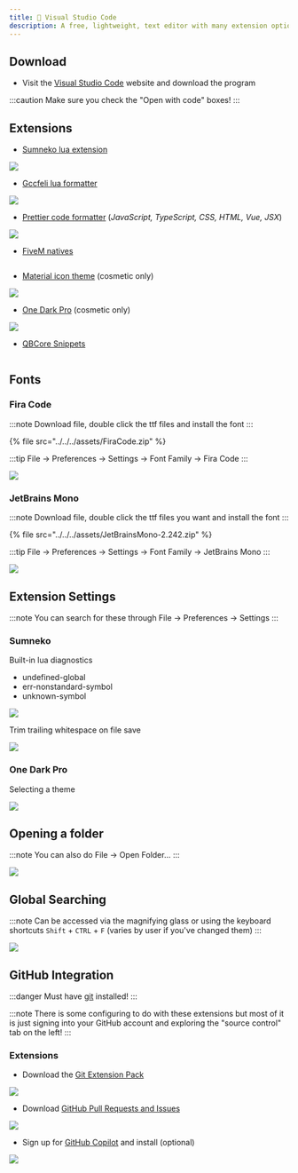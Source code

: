 ```yaml
---
title: 📝 Visual Studio Code
description: A free, lightweight, text editor with many extension options!
---
```


## Download

* Visit the [Visual Studio Code](https://code.visualstudio.com/) website and download the program

:::caution
Make sure you check the "Open with code" boxes!
:::

## Extensions

* [Sumneko lua extension](https://marketplace.visualstudio.com/items?itemName=sumneko.lua)

![](../../../assets/sumneko.png)

* [Gccfeli lua formatter](https://marketplace.visualstudio.com/items?itemName=gccfeli.vscode-lua)

![](../../../assets/gccfeli.png)

* [Prettier code formatter](https://marketplace.visualstudio.com/items?itemName=esbenp.prettier-vscode) (_JavaScript, TypeScript, CSS, HTML, Vue, JSX_)

![](../../../assets/prettier.png)

* [FiveM natives](https://marketplace.visualstudio.com/items?itemName=overextended.cfxlua-vscode)

<figure><img src="../../../assets/cfxlua (1).png" alt=""><figcaption></figcaption></figure>

* [Material icon theme](https://marketplace.visualstudio.com/items?itemName=PKief.material-icon-theme) (cosmetic only)

![](../../../assets/icontheme.png)

* [One Dark Pro](https://marketplace.visualstudio.com/items?itemName=zhuangtongfa.Material-theme) (cosmetic only)

![](../../../assets/darkonepro.png)

* [QBCore Snippets](https://marketplace.visualstudio.com/items?itemName=JericoFX.qb-core-snippets)

<figure><img src="../../../assets/qb-snippets.png" alt=""><figcaption></figcaption></figure>

## Fonts

### Fira Code

:::note
Download file, double click the ttf files and install the font
:::

{% file src="../../../assets/FiraCode.zip" %}

:::tip
File -> Preferences -> Settings -> Font Family -> Fira Code
:::

![](../../../assets/firacodeexample.png)

### JetBrains Mono

:::note
Download file, double click the ttf files you want and install the font
:::

{% file src="../../../assets/JetBrainsMono-2.242.zip" %}

:::tip
File -> Preferences -> Settings -> Font Family -> JetBrains Mono
:::

![](../../../assets/jetbrainsfont.png)

## Extension Settings

:::note
You can search for these through File -> Preferences -> Settings
:::

### Sumneko

Built-in lua diagnostics

* undefined-global
* err-nonstandard-symbol
* unknown-symbol

![](../../../assets/luadiagnostics.png)

Trim trailing whitespace on file save

![](../../../assets/whitespace.png)

### One Dark Pro

Selecting a theme

![](../../../assets/onedarkprotheme.png)

## Opening a folder

:::note
You can also do File -> Open Folder...
:::

![](../../../assets/openfolder.png)

## Global Searching

:::note
Can be accessed via the magnifying glass or using the keyboard shortcuts `Shift` + `CTRL` + `F` (varies by user if you've changed them)
:::

![](../../../assets/vsfind.png)

## GitHub Integration

:::danger
Must have [git](https://git-scm.com/downloads) installed!
:::

:::note
There is some configuring to do with these extensions but most of it is just signing into your GitHub account and exploring the "source control" tab on the left!
:::

### Extensions

* Download the [Git Extension Pack](https://marketplace.visualstudio.com/items?itemName=donjayamanne.git-extension-pack)

![](../../../assets/gitextpack.png)

* Download [GitHub Pull Requests and Issues](https://marketplace.visualstudio.com/items?itemName=GitHub.vscode-pull-request-github)

![](../../../assets/gitprissues.png)

* Sign up for [GitHub Copilot](https://copilot.github.com/) and install (optional)

![](../../../assets/copilot.png)
